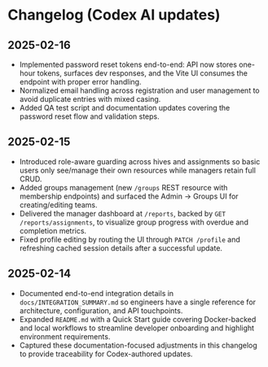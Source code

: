 # Changelog (Codex AI updates)

## 2025-02-16
- Implemented password reset tokens end-to-end: API now stores one-hour tokens, surfaces dev responses, and the Vite UI consumes the endpoint with proper error handling.
- Normalized email handling across registration and user management to avoid duplicate entries with mixed casing.
- Added QA test script and documentation updates covering the password reset flow and validation steps.

## 2025-02-15
- Introduced role-aware guarding across hives and assignments so basic users only see/manage their own resources while managers retain full CRUD.
- Added groups management (new `/groups` REST resource with membership endpoints) and surfaced the Admin → Groups UI for creating/editing teams.
- Delivered the manager dashboard at `/reports`, backed by `GET /reports/assignments`, to visualize group progress with overdue and completion metrics.
- Fixed profile editing by routing the UI through `PATCH /profile` and refreshing cached session details after a successful update.

## 2025-02-14
- Documented end-to-end integration details in `docs/INTEGRATION_SUMMARY.md` so engineers have a single reference for architecture, configuration, and API touchpoints.
- Expanded `README.md` with a Quick Start guide covering Docker-backed and local workflows to streamline developer onboarding and highlight environment requirements.
- Captured these documentation-focused adjustments in this changelog to provide traceability for Codex-authored updates.
